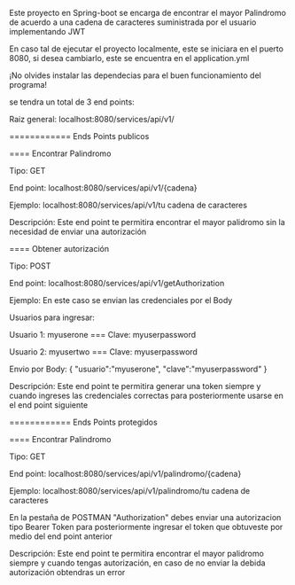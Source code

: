 Este proyecto en Spring-boot se encarga de encontrar 
el mayor Palindromo de acuerdo a una cadena de 
caracteres suministrada por el usuario implementando JWT

En caso tal de ejecutar el proyecto localmente, 
este se iniciara en el puerto 8080, si desea cambiarlo,
este se encuentra en el application.yml

¡No olvides instalar las dependecias para el buen funcionamiento del programa!

se tendra un total de 3 end points:

Raiz general: localhost:8080/services/api/v1/

============ Ends Points publicos

==== Encontrar Palindromo

Tipo: GET

End point: localhost:8080/services/api/v1/{cadena}

Ejemplo: localhost:8080/services/api/v1/tu cadena de caracteres

Descripción: Este end point te permitira encontrar el mayor 
palidromo sin la necesidad de enviar una autorización 

==== Obtener autorización

Tipo: POST

End point: localhost:8080/services/api/v1/getAuthorization

Ejemplo: En este caso se envian las credenciales por el Body

Usuarios para ingresar: 

Usuario 1: myuserone ===
Clave: myuserpassword

Usuario 2: myusertwo ===
Clave: myuserpassword

Envio por Body: { "usuario":"myuserone", "clave":"myuserpassword" }

Descripción: Este end point te permitira generar una token siempre y 
cuando ingreses las credenciales correctas para posteriormente
usarse en el end point siguiente

============ Ends Points protegidos

==== Encontrar Palindromo

Tipo: GET

End point: localhost:8080/services/api/v1/palindromo/{cadena}

Ejemplo: localhost:8080/services/api/v1/palindromo/tu cadena de caracteres

En la pestaña de POSTMAN "Authorization" debes enviar una autorizacion tipo
Bearer Token para posteriormente ingresar el token que obtuveste por medio del
end point anterior 

Descripción: Este end point te permitira encontrar el mayor
palidromo siempre y cuando tengas autorización, en caso de no enviar 
la debida autorización obtendras un error